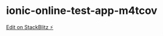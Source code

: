 # ionic-online-test-app-m4tcov

[Edit on StackBlitz ⚡️](https://stackblitz.com/edit/ionic-online-test-app-m4tcov)
